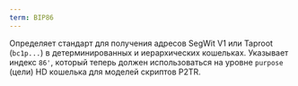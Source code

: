 ```yaml
---
term: BIP86
---
```


Определяет стандарт для получения адресов SegWit V1 или Taproot (`bc1p...`) в детерминированных и иерархических кошельках. Указывает индекс `86'`, который теперь должен использоваться на уровне `purpose` (цели) HD кошелька для моделей скриптов P2TR.